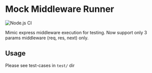 # Mock Middleware Runner

![Node.js CI](https://github.com/AgentOneCoLtd/middleware_runner/workflows/Node.js%20CI/badge.svg)

Mimic express middleware execution for testing. Now support only 3 params middleware (req, res, next) only.

## Usage

Please see test-cases in `test/` dir
